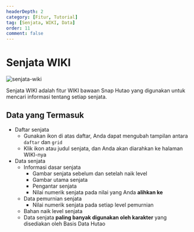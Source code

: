 ```yaml
---
headerDepth: 2
category: [Fitur, Tutorial]
tag: [Senjata, WIKI, Data]
order: 11
comment: false
---
```


# Senjata WIKI

![senjata-wiki](https://img.alicdn.com/imgextra/i4/1797064093/O1CN01dj5xBC1g6dyEKqaPQ_!!1797064093.png_.webp)

Senjata WIKI adalah fitur WIKI bawaan Snap Hutao yang digunakan untuk mencari informasi tentang setiap senjata.

## Data yang Termasuk

- Daftar senjata
  - Gunakan ikon di atas daftar, Anda dapat mengubah tampilan antara `daftar` dan `grid`
  - Klik ikon atau judul senjata, dan Anda akan diarahkan ke halaman WIKI-nya
- Data senjata
  - Informasi dasar senjata
    - Gambar senjata sebelum dan setelah naik level
    - Gambar utama senjata
    - Pengantar senjata
    - Nilai numerik senjata pada nilai yang Anda **alihkan ke**
  - Data pemurnian senjata
    - Nilai numerik senjata pada setiap level pemurnian
  - Bahan naik level senjata
  - Data senjata **paling banyak digunakan oleh karakter** yang disediakan oleh Basis Data Hutao
